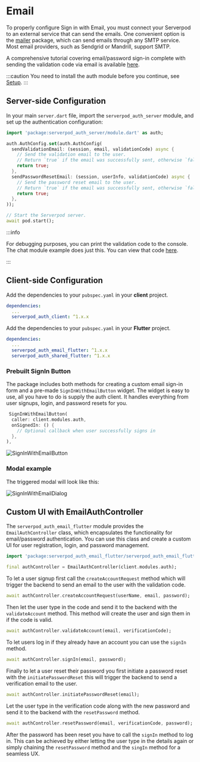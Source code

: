 # Email

To properly configure Sign in with Email, you must connect your Serverpod to an external service that can send the emails. One convenient option is the [mailer](https://pub.dev/packages/mailer) package, which can send emails through any SMTP service. Most email providers, such as Sendgrid or Mandrill, support SMTP.

A comprehensive tutorial covering email/password sign-in complete with sending the validation code via email is available [here](https://medium.com/serverpod/getting-started-with-serverpod-authentication-part-1-72c25280e6e9).

:::caution
You need to install the auth module before you continue, see [Setup](../setup).
:::


## Server-side Configuration

In your main `server.dart` file,  import the `serverpod_auth_server` module, and set up the authentication configuration:

```dart
import 'package:serverpod_auth_server/module.dart' as auth;

auth.AuthConfig.set(auth.AuthConfig(
  sendValidationEmail: (session, email, validationCode) async {
    // Send the validation email to the user.
    // Return `true` if the email was successfully sent, otherwise `false`.
    return true;
  },
  sendPasswordResetEmail: (session, userInfo, validationCode) async {
    // Send the password reset email to the user.
    // Return `true` if the email was successfully sent, otherwise `false`.
    return true;
  },
));

// Start the Serverpod server.
await pod.start();
```

:::info

For debugging purposes, you can print the validation code to the console. The chat module example does just this. You can view that code [here](https://github.com/serverpod/serverpod/blob/main/examples/chat/chat_server/lib/server.dart).

:::

## Client-side Configuration

Add the dependencies to your `pubspec.yaml` in your **client** project.

```yaml
dependencies:
  ...
  serverpod_auth_client: ^1.x.x
```

Add the dependencies to your `pubspec.yaml` in your **Flutter** project.

```yaml
dependencies:
  ...
  serverpod_auth_email_flutter: ^1.x.x
  serverpod_auth_shared_flutter: ^1.x.x
```

### Prebuilt SignIn Button

The package includes both methods for creating a custom email sign-in form and a pre-made `SignInWithEmailButton` widget. The widget is easy to use, all you have to do is supply the auth client. It handles everything from user signups, login, and password resets for you.

```dart
 SignInWithEmailButton(
  caller: client.modules.auth,
  onSignedIn: () {
    // Optional callback when user successfully signs in
  },
),
```

![SignInWithEmailButton](/img/authentication/providers/email/1-sign-in-with-email-button.png)

### Modal example

The triggered modal will look like this:

![SignInWithEmailDialog](/img/authentication/providers/email/2-auth-email-dialog.png)


## Custom UI with EmailAuthController

The `serverpod_auth_email_flutter` module provides the `EmailAuthController` class, which encapsulates the functionality for email/password authentication. You can use this class and create a custom UI for user registration, login, and password management.

```dart
import 'package:serverpod_auth_email_flutter/serverpod_auth_email_flutter.dart';

final authController = EmailAuthController(client.modules.auth);
```

To let a user signup first call the `createAccountRequest` method which will trigger the backend to send an email to the user with the validation code.

```dart
await authController.createAccountRequest(userName, email, password);
```

Then let the user type in the code and send it to the backend with the `validateAccount` method. This method will create the user and sign them in if the code is valid.

```dart
await authController.validateAccount(email, verificationCode);
```

To let users log in if they already have an account you can use the `signIn` method.

```dart
await authController.signIn(email, password);
```

Finally to let a user reset their password you first initiate a password reset with the `initiatePasswordReset` this will trigger the backend to send a verification email to the user.

```dart
await authController.initiatePasswordReset(email);
```

Let the user type in the verification code along with the new password and send it to the backend with the `resetPassword` method.

```dart
await authController.resetPassword(email, verificationCode, password);
```

After the password has been reset you have to call the `signIn` method to log in. This can be achieved by either letting the user type in the details again or simply chaining the `resetPassword` method and the `singIn` method for a seamless UX.
